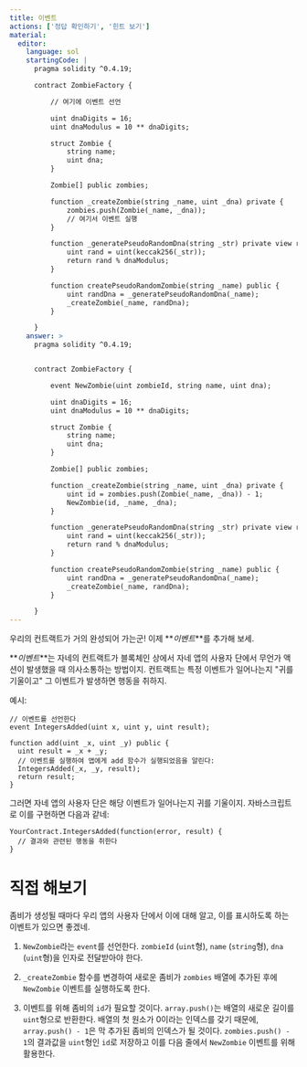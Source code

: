 ```yaml
---
title: 이벤트
actions: ['정답 확인하기', '힌트 보기']
material:
  editor:
    language: sol
    startingCode: |
      pragma solidity ^0.4.19;

      contract ZombieFactory {

          // 여기에 이벤트 선언

          uint dnaDigits = 16;
          uint dnaModulus = 10 ** dnaDigits;

          struct Zombie {
              string name;
              uint dna;
          }

          Zombie[] public zombies;

          function _createZombie(string _name, uint _dna) private {
              zombies.push(Zombie(_name, _dna));
              // 여기서 이벤트 실행
          } 

          function _generatePseudoRandomDna(string _str) private view returns (uint) {
              uint rand = uint(keccak256(_str));
              return rand % dnaModulus;
          }

          function createPseudoRandomZombie(string _name) public {
              uint randDna = _generatePseudoRandomDna(_name);
              _createZombie(_name, randDna);
          }

      }
    answer: >
      pragma solidity ^0.4.19;


      contract ZombieFactory {

          event NewZombie(uint zombieId, string name, uint dna);

          uint dnaDigits = 16;
          uint dnaModulus = 10 ** dnaDigits;

          struct Zombie {
              string name;
              uint dna;
          }

          Zombie[] public zombies;

          function _createZombie(string _name, uint _dna) private {
              uint id = zombies.push(Zombie(_name, _dna)) - 1;
              NewZombie(id, _name, _dna);
          } 

          function _generatePseudoRandomDna(string _str) private view returns (uint) {
              uint rand = uint(keccak256(_str));
              return rand % dnaModulus;
          }

          function createPseudoRandomZombie(string _name) public {
              uint randDna = _generatePseudoRandomDna(_name);
              _createZombie(_name, randDna);
          }

      }
---
```


우리의 컨트랙트가 거의 완성되어 가는군! 이제 **_이벤트_**를 추가해 보세. 

**_이벤트_**는 자네의 컨트랙트가 블록체인 상에서 자네 앱의 사용자 단에서 무언가 액션이 발생했을 때 의사소통하는 방법이지. 컨트랙트는 특정 이벤트가 일어나는지 "귀를 기울이고" 그 이벤트가 발생하면 행동을 취하지.

예시:

```
// 이벤트를 선언한다
event IntegersAdded(uint x, uint y, uint result);

function add(uint _x, uint _y) public {
  uint result = _x + _y;
  // 이벤트를 실행하여 앱에게 add 함수가 실행되었음을 알린다:
  IntegersAdded(_x, _y, result);
  return result;
}
```

그러면 자네 앱의 사용자 단은 해당 이벤트가 일어나는지 귀를 기울이지. 자바스크립트로 이를 구현하면 다음과 같네: 

```
YourContract.IntegersAdded(function(error, result) { 
  // 결과와 관련된 행동을 취한다
}
```

# 직접 해보기

좀비가 생성될 때마다 우리 앱의 사용자 단에서 이에 대해 알고, 이를 표시하도록 하는 이벤트가 있으면 좋겠네. 

1. `NewZombie`라는 `event`를 선언한다. `zombieId` (`uint`형), `name` (`string`형), `dna` (`uint`형)을 인자로 전달받아야 한다.

2. `_createZombie` 함수를 변경하여 새로운 좀비가 `zombies` 배열에 추가된 후에 `NewZombie` 이벤트를 실행하도록 한다.  

3. 이벤트를 위해 좀비의 `id`가 필요할 것이다. `array.push()`는 배열의 새로운 길이를 `uint`형으로 반환한다. 배열의 첫 원소가 0이라는 인덱스를 갖기 때문에, `array.push() - 1`은 막 추가된 좀비의 인덱스가 될 것이다. `zombies.push() - 1`의 결과값을 `uint`형인 `id`로 저장하고 이를 다음 줄에서 `NewZombie` 이벤트를 위해 활용한다. 
